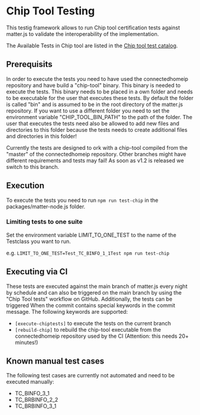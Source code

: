 # Chip Tool Testing

This testig framework allows to run Chip tool certification tests against matter.js to validate the interoperability of 
the implementation.

The Available Tests in Chip tool are listed in the [Chip tool test catalog](https://github.com/project-chip/connectedhomeip/tree/master/src/app/tests/suites/certification).

## Prerequisits
In order to execute the tests you need to have used the connectedhomeip repository and have build a "chip-tool" binary. This binary is needed to execute the tests. This binary needs to be placed in a own folder and needs to be executable for the user that executes these tests. By default the folder is called "bin" and is assumed to be in the root directory of the matter.js repository. If you want to use a different folder you need to set the environment variable "CHIP_TOOL_BIN_PATH" to the path of the folder.
The user that executes the tests need also be allowed to add new files and directories to this folder because the tests needs to create additional files and directories in this folder!

Currently the tests are designed to ork with a chip-tool compiled from the "master" of the connectedhomeip repository. Other branches might have different requirements and tests may fail! As soon as v1.2 is released we switch to this branch.

## Execution
To execute the tests you need to run `npm run test-chip` in the packages/matter-node.js folder.

### Limiting tests to one suite
Set the environment variable LIMIT_TO_ONE_TEST to the name of the Testclass you want to run.

e.g. `LIMIT_TO_ONE_TEST=Test_TC_BINFO_1_1Test npm run test-chip`

## Executing via CI
These tests are executed against the main branch of matter.js every night by schedule and can also be triggered on the main branch by using the "Chip Tool tests" workflow on GitHub.
Additionally, the tests can be triggered When the commit contains special keywords in the commit message. The following keywords are supported:
* `[execute-chiptests]` to execute the tests on the current branch
* `[rebuild-chip]` to rebuild the chip-tool executable from the connectedhomeip repository used by the CI (Attention: this needs 20+ minutes!)

## Known manual test cases
The following test cases are currently not automated and need to be executed manually:

* TC_BINFO_3_1
* TC_BRBINFO_2_2
* TC_BRBINFO_3_1
